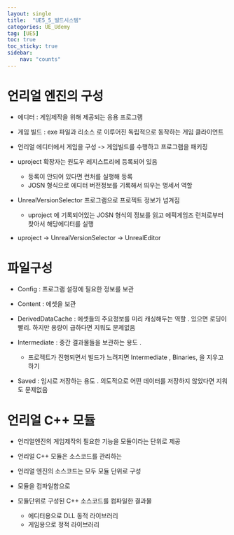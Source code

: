 ```yaml
---
layout: single
title:  "UE5_5_빌드시스템"
categories: UE_Udemy
tag: [UE5]
toc: true
toc_sticky: true
sidebar:
    nav: "counts"
---
```


# 언리얼 엔진의 구성

* 에디터 : 게임제작을 위해 제공되는 응용 프로그램
* 게임 빌드 : exe 파일과 리소스 로 이루어진 독립적으로 동작하는 게임 클라이언트
   
* 언리얼 에디터에서 게임을 구성 -> 게임빌드를 수행하고 프로그램을 패키징
    
* uproject 확장자는 원도우 레지스트리에 등록되어 있음 
    * 등록이 안되어 있다면 런처를 실행해 등록
    * JOSN 형식으로 에디터 버전정보를 기록해서 띄우는 명세서 역할  

* UnrealVersionSelector 프로그램으로 프로젝트 정보가 넘겨짐
    * uproject 에 기록되어있는 JOSN 형식의 정보를 읽고 에픽게임즈 런처로부터 찾아서 해당에디터를 실행

   
* uproject -> UnrealVersionSelector -> UnrealEditor
   
# 파일구성
   
* Config : 프로그램 설정에 필요한 정보를 보관
* Content : 에셋을 보관
* DerivedDataCache : 에셋들의 주요정보를 미리 캐싱해두는 역할 . 있으면 로딩이 빨리. 하지만 용량이 급하다면 지워도  문제없음
* Intermediate : 중간 결과물들을 보관하는 용도 .
    * 프로젝트가 진행되면서 빌드가 느려지면 Intermediate , Binaries,  을 지우고 하기 

* Saved : 임시로 저장하는 용도 . 의도적으로 어떤 데이터를 저장하지 않았다면 지워도 문제없음

# 언리얼 C++ 모듈

* 언리얼엔진의 게임제작의 필요한 기능을 모듈이라는 단위로 제공

* 언리얼 C++ 모듈은 소스코드를 관리하는 

* 언리얼 엔진의 소스코드는 모두 모듈 단위로 구성

* 모듈을 컴파일함으로  

* 모듈단위로 구성된 C++ 소스코드를 컴파일한 결과물
    * 에디터용으로 DLL 동적 라이브러리
    * 게임용으로 정적 라이브러리

